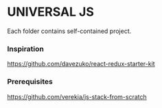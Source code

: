 # UNIVERSAL JS

Each folder contains self-contained project.

### Inspiration

https://github.com/davezuko/react-redux-starter-kit

### Prerequisites

https://github.com/verekia/js-stack-from-scratch